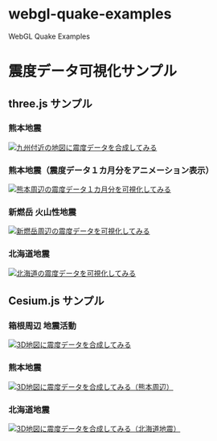 ﻿# webgl-quake-examples
WebGL Quake Examples

# 震度データ可視化サンプル

## three.js サンプル

### 熊本地震

[![九州付近の地図に震度データを合成してみる](jsdo.it/cx20/assets/screenshot/eaW9.jpg)](https://cx20.github.io/webgl-quake-examples/jsdo.it/cx20/eaW9/)

### 熊本地震（震度データ１カ月分をアニメーション表示）

[![熊本周辺の震度データ１カ月分を可視化してみる](jsdo.it/cx20/assets/screenshot/qkX4.jpg)](https://cx20.github.io/webgl-quake-examples/jsdo.it/cx20/qkX4/)

### 新燃岳 火山性地震
[![新燃岳周辺の震度データを可視化してみる](jsdo.it/cx20/assets/screenshot/QZsi.jpg)](https://cx20.github.io/webgl-quake-examples/jsdo.it/cx20/QZsi/)

### 北海道地震

[![北海道の震度データを可視化してみる](jsdo.it/cx20/assets/screenshot/Uae9.jpg)](https://cx20.github.io/webgl-quake-examples/jsdo.it/cx20/Uae9/)

## Cesium.js サンプル

### 箱根周辺 地震活動

[![3D地図に震度データを合成してみる](jsdo.it/cx20/assets/screenshot/tkxo.jpg)](https://cx20.github.io/webgl-quake-examples/jsdo.it/cx20/tkxo/)

### 熊本地震

[![3D地図に震度データを合成してみる（熊本周辺）](jsdo.it/cx20/assets/screenshot/0MBc.jpg)](https://cx20.github.io/webgl-quake-examples/jsdo.it/cx20/0MBc/)

### 北海道地震

[![3D地図に震度データを合成してみる（北海道地震）](jsdo.it/cx20/assets/screenshot/sTSf.jpg)](https://cx20.github.io/webgl-quake-examples/jsdo.it/cx20/sTSf/)
